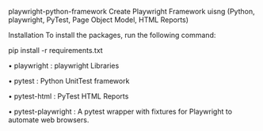 playwright-python-framework
Create Playwright Framework uisng (Python, playwright, PyTest, Page Object Model, HTML Reports)

Installation
To install the packages, run the following command:

pip install -r requirements.txt

• playwright : playwright Libraries

• pytest : Python UnitTest framework

• pytest-html : PyTest HTML Reports

• pytest-playwright : A pytest wrapper with fixtures for Playwright to automate web browsers.
